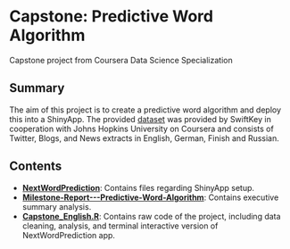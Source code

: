 # Capstone: Predictive Word Algorithm
Capstone project from Coursera Data Science Specialization

## Summary

The aim of this project is to create a predictive word algorithm and deploy this into a ShinyApp. The provided [dataset](https://d396qusza40orc.cloudfront.net/dsscapstone/dataset/Coursera-SwiftKey.zip) was provided by SwiftKey in cooperation with Johns Hopkins University on Coursera and consists of Twitter, Blogs, and News extracts in English, German, Finish and Russian.

## Contents
+ **[NextWordPrediction](https://github.com/kevinn-12/Capstone/tree/master/NextWordPrediction)**: Contains files regarding ShinyApp setup.
+ **[Milestone-Report---Predictive-Word-Algorithm](https://htmlpreview.github.io/?https://github.com/kevinn-12/Capstone/blob/master/Milestone-Report---Predictive-Word-Algorithm.html)**: Contains executive summary analysis.
+ **[Capstone_English.R](https://github.com/kevinn-12/Capstone/blob/master/Capstone_English.R)**: Contains raw code of the project, including data cleaning, analysis, and terminal interactive version of NextWordPrediction app.
